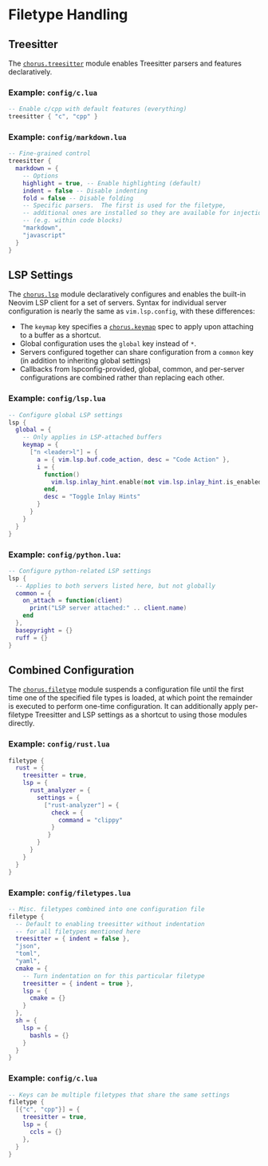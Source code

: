 # Filetype Handling

## Treesitter

The [`chorus.treesitter`](chorus.treesitter) module enables Treesitter parsers
and features declaratively.

### Example: `config/c.lua`

```lua
-- Enable c/cpp with default features (everything)
treesitter { "c", "cpp" }
```

### Example: `config/markdown.lua`

```lua
-- Fine-grained control
treesitter {
  markdown = {
    -- Options
    highlight = true, -- Enable highlighting (default)
    indent = false -- Disable indenting
    fold = false -- Disable folding
    -- Specific parsers.  The first is used for the filetype,
    -- additional ones are installed so they are available for injections
    -- (e.g. within code blocks)
    "markdown",
    "javascript"
  }
}
```

## LSP Settings

The [`chorus.lsp`](chorus.lsp) module declaratively configures and enables the
built-in Neovim LSP client for a set of servers. Syntax for individual server
configuration is nearly the same as `vim.lsp.config`, with these differences:

- The `keymap` key specifies a [`chorus.keymap`](keymap) spec to apply
upon attaching to a buffer as a shortcut.
- Global configuration uses the `global` key instead of `*`.
- Servers configured together can share configuration from a `common` key (in
addition to inheriting global settings)
- Callbacks from lspconfig-provided, global, common, and per-server
configurations are combined rather than replacing each other.

### Example: `config/lsp.lua`
```lua
-- Configure global LSP settings
lsp {
  global = {
    -- Only applies in LSP-attached buffers
    keymap = {
      ["n <leader>l"] = {
        a = { vim.lsp.buf.code_action, desc = "Code Action" },
        i = {
          function()
            vim.lsp.inlay_hint.enable(not vim.lsp.inlay_hint.is_enabled())
          end,
          desc = "Toggle Inlay Hints"
        }
      }
    }
  }
}
```

### Example: `config/python.lua`:
```lua
-- Configure python-related LSP settings
lsp {
  -- Applies to both servers listed here, but not globally
  common = {
    on_attach = function(client)
      print("LSP server attached:" .. client.name)
    end
  },
  basepyright = {}
  ruff = {}
}
```

## Combined Configuration

The [`chorus.filetype`](chorus.filetype) module suspends a configuration file
until the first time one of the specified file types is loaded, at which point
the remainder is executed to perform one-time configuration.  It can
additionally apply per-filetype Treesitter and LSP settings as a shortcut to
using those modules directly.

### Example: `config/rust.lua`
```lua
filetype {
  rust = {
    treesitter = true,
    lsp = {
      rust_analyzer = {
        settings = {
          ["rust-analyzer"] = {
            check = {
              command = "clippy"
            }
           }
        }
      }
    }
  }
}
```

### Example: `config/filetypes.lua`
```lua
-- Misc. filetypes combined into one configuration file
filetype {
  -- Default to enabling treesitter without indentation
  -- for all filetypes mentioned here
  treesitter = { indent = false },
  "json",
  "toml",
  "yaml",
  cmake = {
    -- Turn indentation on for this particular filetype
    treesitter = { indent = true },
    lsp = {
      cmake = {}
    }
  },
  sh = {
    lsp = {
      bashls = {}
    }
  }
}
```

### Example: `config/c.lua`
```lua
-- Keys can be multiple filetypes that share the same settings
filetype {
  [{"c", "cpp"}] = {
    treesitter = true,
    lsp = {
      ccls = {}
    },
  }
}
```
